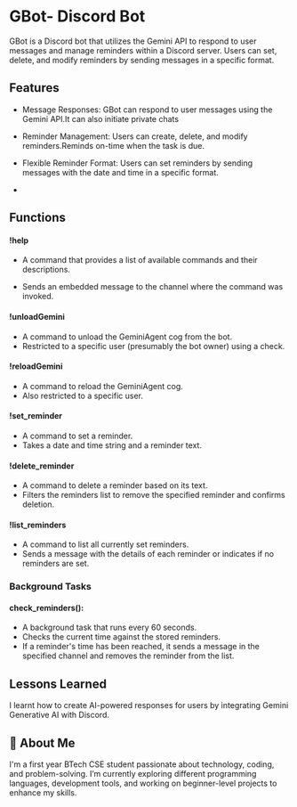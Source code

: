 # GBot- Discord Bot

GBot is a Discord bot that utilizes the Gemini API to respond to user messages and manage reminders within a Discord server. Users can set, delete, and modify reminders by sending messages in a specific format.

## Features

- Message Responses: GBot can respond to user messages using the Gemini API.It can also initiate private chats

- Reminder Management: Users can create, delete, and modify reminders.Reminds on-time when the task is due.

- Flexible Reminder Format: Users can set reminders by sending messages with the date and time in a specific format.
- 
## Functions 
#### !help

- A command that provides a list of available commands and their descriptions.

- Sends an embedded message to the channel where the command was invoked.

#### !unloadGemini

- A command to unload the GeminiAgent cog from the bot.
- Restricted to a specific user (presumably the bot owner) using a check.

#### !reloadGemini

- A command to reload the GeminiAgent cog.
- Also restricted to a specific user.

#### !set_reminder

- A command to set a reminder.
- Takes a date and time string and a reminder text.


#### !delete_reminder

- A command to delete a reminder based on its text.
- Filters the reminders list to remove the specified reminder and confirms deletion.

#### !list_reminders

- A command to list all currently set reminders.
- Sends a message with the details of each reminder or indicates if no reminders are set.

### Background Tasks
#### check_reminders():
- A background task that runs every 60 seconds.
- Checks the current time against the stored reminders.
- If a reminder's time has been reached, it sends a message in the specified channel and removes the reminder from the list.

  
## Lessons Learned

I learnt how to create AI-powered responses for users by integrating Gemini Generative AI with Discord.


## 🚀 About Me
I'm a first year BTech CSE student passionate about technology, coding, and problem-solving. I’m currently exploring different programming languages, development tools, and working on beginner-level projects to enhance my skills.

